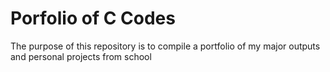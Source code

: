 # Porfolio of C Codes

The purpose of this repository is to compile a portfolio of my major outputs and personal projects from school